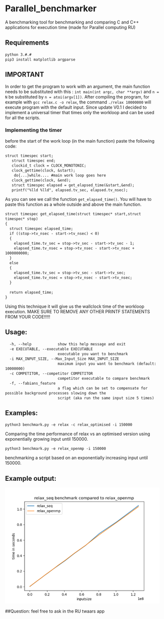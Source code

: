 # Parallel_benchmarker
A benchmarking tool for benchmarking and comparing C and C++ applications for execution time (made for Parallel computing RU)

## Requirements
```
python 3.#.#
pip3 install matplotlib argparse
```
## IMPORTANT
In order to get the program to work with an argument, the main function needs to be substituted with this :
`int main(int argc, char **argv)` and `n = N` be substituted by `n = atoi(argv[1])`.
After compiling the program, for example with `gcc relax.c -o relax`, the command `./relax 10000000`
will execute program with the default input.
Since update V0.1 I decided to implement a universal timer that times only the workloop and can be used for all the scripts.
### Implementing the timer
before the start of the work loop (in the main function) paste the following code:
```
struct timespec start;
   struct timespec end;
   clockid_t clock = CLOCK_MONOTONIC;
   clock_gettime(clock, &start);
    do{...}while.... #main work loop goes here
   clock_gettime(clock, &end);
   struct timespec elapsed = get_elapsed_time(&start,&end);
   printf("%lld %lld", elapsed.tv_sec, elapsed.tv_nsec);  
```
As you can see we call the function `get_elapsed_time()`. You will have to paste this function as a whole outside and above the main function.

```
struct timespec get_elapsed_time(struct timespec* start,struct timespec* stop)
{
  struct timespec elapsed_time;
  if ((stop->tv_nsec - start->tv_nsec) < 0) 
  {
    elapsed_time.tv_sec = stop->tv_sec - start->tv_sec - 1;
    elapsed_time.tv_nsec = stop->tv_nsec - start->tv_nsec + 1000000000;
  } 
  else 
  {
    elapsed_time.tv_sec = stop->tv_sec - start->tv_sec;
    elapsed_time.tv_nsec = stop->tv_nsec - start->tv_nsec;
  }

  return elapsed_time;
}
```
Using this technique it will give us the wallclock time of the workloop execution.
MAKE SURE TO REMOVE ANY OTHER PRINTF STATEMENTS FROM YOUR CODE!!!!!


## Usage:
```
  -h, --help            show this help message and exit
  -e EXECUTABLE, --executable EXECUTABLE
                        executable you want to benchmark
  -i MAX_INPUT_SIZE, --Max_Input_Size MAX_INPUT_SIZE
                        maximum input you want to benchmark (default: 10000000)
  -c COMPETITOR, --competitor COMPETITOR
                        competitor executable to compare benchmark
  -f, --fabians_feature
                        a flag which can be set to compensate for possible background processes slowing down the
                        script (aka run the same input size 5 times)

```
## Examples:
```
python3 benchmark.py -e relax -c relax_optimised -i 150000 
```
Comparing the time performance of relax vs an optimised version using exponentially growing input until 150000.
```
python3 benchmark.py -e relax_openmp -i 150000
```
benchmarking a script based on an exponentially increasing input until 150000.

## Example output:
![Example output](example.png)

##Question:
feel free to ask in the RU twaars app

